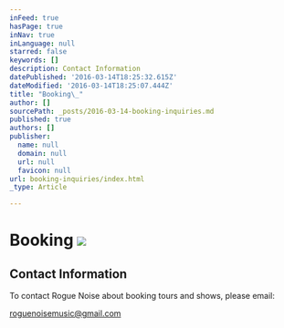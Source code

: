 ```yaml
---
inFeed: true
hasPage: true
inNav: true
inLanguage: null
starred: false
keywords: []
description: Contact Information
datePublished: '2016-03-14T18:25:32.615Z'
dateModified: '2016-03-14T18:25:07.444Z'
title: "Booking\_"
author: []
sourcePath: _posts/2016-03-14-booking-inquiries.md
published: true
authors: []
publisher:
  name: null
  domain: null
  url: null
  favicon: null
url: booking-inquiries/index.html
_type: Article

---
```

# Booking ![](https://s3-us-west-2.amazonaws.com/the-grid-img/p/8afde927302516ae91658c3e5d783aa0781f37b5.jpg)

## Contact Information

To contact Rogue Noise about booking tours and shows, please email:

roguenoisemusic@gmail.com